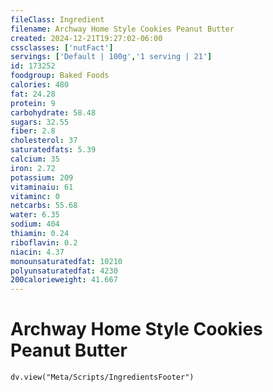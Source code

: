 ```yaml
---
fileClass: Ingredient
filename: Archway Home Style Cookies Peanut Butter
created: 2024-12-21T19:27:02-06:00
cssclasses: ['nutFact']
servings: ['Default | 100g','1 serving | 21']
id: 173252
foodgroup: Baked Foods
calories: 480
fat: 24.28
protein: 9
carbohydrate: 58.48
sugars: 32.55
fiber: 2.8
cholesterol: 37
saturatedfats: 5.39
calcium: 35
iron: 2.72
potassium: 209
vitaminaiu: 61
vitaminc: 0
netcarbs: 55.68
water: 6.35
sodium: 404
thiamin: 0.24
riboflavin: 0.2
niacin: 4.37
monounsaturatedfat: 10210
polyunsaturatedfat: 4230
200calorieweight: 41.667
---
```


# Archway Home Style Cookies Peanut Butter

```dataviewjs
dv.view("Meta/Scripts/IngredientsFooter")
```